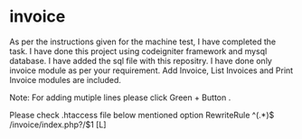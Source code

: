 # invoice
As per the instructions given for the machine test, I have completed the task.
I have done this project using codeigniter framework and mysql database.
I have added the sql file with this repositry. 
I have done only invoice module as per your requirement. 
Add Invoice, List Invoices and Print Invoice modules are included.

Note: For adding mutiple lines please click Green + Button .

Please check .htaccess file below mentioned option 
RewriteRule ^(.*)$ /invoice/index.php?/$1 [L]
